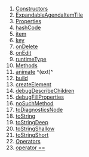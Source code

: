 1.  [Constructors](./ExpandableAgendaItemTile-class#constructors.md)
2.  [ExpandableAgendaItemTile](./ExpandableAgendaItemTile/ExpandableAgendaItemTile.md)
3.  [Properties](./ExpandableAgendaItemTile-class#instance-properties.md)
4.  [hashCode](https://api.flutter.dev/flutter/widgets/Widget/hashCode.html)
5.  [item](./ExpandableAgendaItemTile/item.md)
6.  [key](https://api.flutter.dev/flutter/widgets/Widget/key.html)
7.  [onDelete](./ExpandableAgendaItemTile/onDelete.md)
8.  [onEdit](./ExpandableAgendaItemTile/onEdit.md)
9.  [runtimeType](https://api.flutter.dev/flutter/dart-core/Object/runtimeType.html)
10. [Methods](./ExpandableAgendaItemTile-class#instance-methods.md)
11. [animate](https://pub.dev/documentation/flutter_animate/4.5.0/flutter_animate/AnimateWidgetExtensions/animate.html)
    ^(ext)^
12. [build](./ExpandableAgendaItemTile/build.md)
13. [createElement](https://api.flutter.dev/flutter/widgets/StatelessWidget/createElement.html)
14. [debugDescribeChildren](https://api.flutter.dev/flutter/foundation/DiagnosticableTree/debugDescribeChildren.html)
15. [debugFillProperties](https://api.flutter.dev/flutter/widgets/Widget/debugFillProperties.html)
16. [noSuchMethod](https://api.flutter.dev/flutter/dart-core/Object/noSuchMethod.html)
17. [toDiagnosticsNode](https://api.flutter.dev/flutter/foundation/DiagnosticableTree/toDiagnosticsNode.html)
18. [toString](https://api.flutter.dev/flutter/foundation/Diagnosticable/toString.html)
19. [toStringDeep](https://api.flutter.dev/flutter/foundation/DiagnosticableTree/toStringDeep.html)
20. [toStringShallow](https://api.flutter.dev/flutter/foundation/DiagnosticableTree/toStringShallow.html)
21. [toStringShort](https://api.flutter.dev/flutter/widgets/Widget/toStringShort.html)
22. [Operators](./ExpandableAgendaItemTile-class#operators.md)
23. [operator
    ==](https://api.flutter.dev/flutter/widgets/Widget/operator_equals.html)
